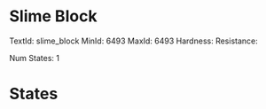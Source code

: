 # Slime Block
TextId: slime_block
MinId: 6493
MaxId: 6493
Hardness: 
Resistance: 

Num States: 1
# States
```

```